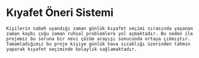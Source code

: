 # Kıyafet Öneri Sistemi
	Kişilerin sabah uyandığı zaman günlük kıyafet seçimi sırasında yaşanan zaman kaybı çoğu zaman ruhsal problemlere yol açmaktadır. Bu neden ile projemiz bu soruna bir nevi çözüm arayışı sonucunda ortaya çıkmıştır. Tamamladığımız bu proje kişiye günlük hava sıcaklığı üzerinden tahmin yaparak kıyafet seçiminde kolaylık sağlamaktadır.